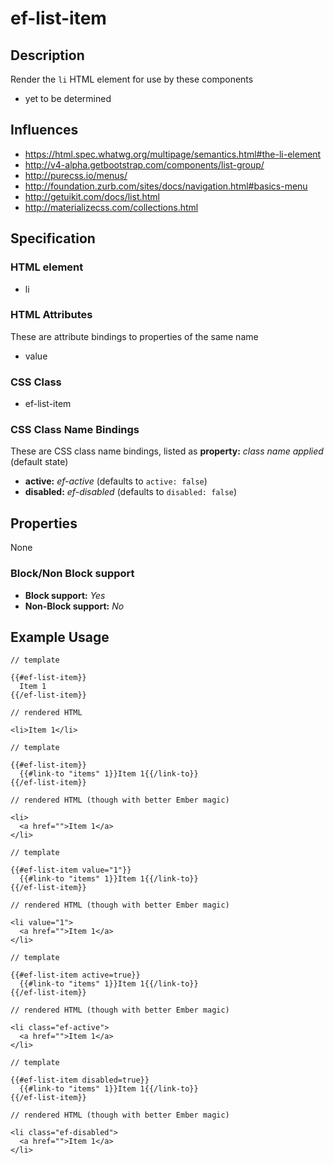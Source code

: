 # ef-list-item

## Description

Render the `li` HTML element for use by these components

 * yet to be determined


## Influences

* https://html.spec.whatwg.org/multipage/semantics.html#the-li-element
* http://v4-alpha.getbootstrap.com/components/list-group/
* http://purecss.io/menus/
* http://foundation.zurb.com/sites/docs/navigation.html#basics-menu
* http://getuikit.com/docs/list.html
* http://materializecss.com/collections.html


## Specification

### HTML element

* li


### HTML Attributes

These are attribute bindings to properties of the same name

* value


### CSS Class

* ef-list-item


### CSS Class Name Bindings

These are CSS class name bindings, listed as **property:** *class name applied* (default state)

* **active:** *ef-active* (defaults to `active: false`)
* **disabled:** *ef-disabled* (defaults to `disabled: false`)


## Properties

None


### Block/Non Block support

* **Block support:** *Yes*
* **Non-Block support:** *No*


## Example Usage

```
// template

{{#ef-list-item}}
  Item 1
{{/ef-list-item}}

// rendered HTML

<li>Item 1</li>
```

```
// template

{{#ef-list-item}}
  {{#link-to "items" 1}}Item 1{{/link-to}}
{{/ef-list-item}}

// rendered HTML (though with better Ember magic)

<li>
  <a href="">Item 1</a>
</li>
```


```
// template

{{#ef-list-item value="1"}}
  {{#link-to "items" 1}}Item 1{{/link-to}}
{{/ef-list-item}}

// rendered HTML (though with better Ember magic)

<li value="1">
  <a href="">Item 1</a>
</li>
```

```
// template

{{#ef-list-item active=true}}
  {{#link-to "items" 1}}Item 1{{/link-to}}
{{/ef-list-item}}

// rendered HTML (though with better Ember magic)

<li class="ef-active">
  <a href="">Item 1</a>
</li>
```

```
// template

{{#ef-list-item disabled=true}}
  {{#link-to "items" 1}}Item 1{{/link-to}}
{{/ef-list-item}}

// rendered HTML (though with better Ember magic)

<li class="ef-disabled">
  <a href="">Item 1</a>
</li>
```
